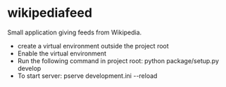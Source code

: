 # wikipediafeed
Small application giving feeds from Wikipedia.

- create a virtual environment outside the project root
- Enable the virtual environment
- Run the following command in project root:
    python package/setup.py develop
- To start server:
    pserve development.ini --reload

